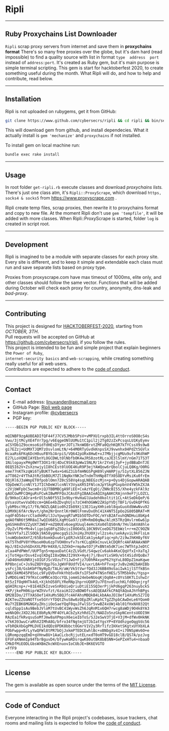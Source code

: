 # Ripli

---
## Ruby Proxychains List Downloader

`Ripli` scrap proxy servers from internet and save them in **proxychains format**
There's so many free proxies over the globe, but it's dam hard (read impossible) to find
a quality source with list in format `type  address  port` instead of `address:port`.
It's created as Ruby gem, but it's main purpose is simple terminal scripting.
This gem is start for hacktoberfest 2020, to create something useful during the month.
What Ripli will do, and how to help and contribute, read below.

---
## Installation

Ripli is not uploaded on rubygems, get it from GitHub:

```bash
git clone https://www.github.com/cybersecrs/ripli && cd ripli && bin/setup
```

This will download gem from github, and install dependecies. What it actually install is
`gem 'mechanize'` and `proxychains` if not installed.
  
To install gem on local machine run:

```bash
bundle exec rake install
```

---
## Usage

In root folder `get-ripli.rb` execute classes and download *proxychains lists.* There's just one class atm,
it's `Ripli::ProxyScrape`, which download `https, socks4 & socks5` from https://www.proxyscrape.com .

Ripli create temp files, scrap proxies, then rewrite it to proxychains format and copy to new file.
At the moment Ripli don't use `gem 'tempfile'`, it will be added with more classes.
When Ripli::ProxyScrape is started, folder `log` is created in script root.

---
## Development

Ripli is imagined to be a module with separate classes for each proxy site. Every site is different,
and to keep it simple and extendable each class must run and save separate lists based on proxy type.
  
Proxies from proxyscrape.com have max timeout of 1000ms, elite only, and other classes should follow the same vector.
Functions that will be added during October will check each proxy for country, anonymity, dns-leak and *bad-proxy*.

---
## Contributing

This project is designed for [HACKTOBERFEST-2020](https://hacktoberfest.digitalocean.com/), starting from *OCTOBER, 3TH*.  
Pull requests will be accepted on GitHub at https://github.com/cybersecrs/ripli, if you follow the rules.  
This project is intended to be fun and simple project that explain beginners the `Power of Ruby`,  
`internet-security basics` and `web-scrapping`, while creating something really useful for all web users.   
Contributors are expected to adhere to the [code of conduct](https://github.com/[USERNAMEcybersecrs/ripli/blob/master/CODE_OF_CONDUCT.md).  

---
## Contact

 - E-mail address:     linuxander@secmail.pro  
 - GitHub Page:        [Ripli web page](https://www.cybersecrs.github.io/ripli)  
 - Instagram profile:  [@cybersecrs](https://instagram.com/@cybersecrs)  
 - PGP key:             
```
-----BEGIN PGP PUBLIC KEY BLOCK-----

mQINBF9zgAUBEADIfQF44fJ7CV5JMbb5PsV+vMPXU1rxpb3IL4ttOrroS0O8cS4s
Vwu/3jtMcyXE4fVr7pg/v6EqgeONlUUMu1tC1pil2j2Tg02zZxPcsqsLU1KyEymv
aCSYDb1Z9ocmso6idfdHEsDYymrJOTi7knWOBrxtZMFa0QzhKQR7kTYCssX9s9w8
gi7EZzj+UdMXTJQM7zOsvlomLtN/+64M0RTyGvdkKnpsSXJ9vwnhx04PdZt5GVlx
HcaaRs6FKq6DcH0uuFBYbJArpiS/VQ642pURx8HwE+xJ7MbjjcgMUu9ufs9KdhWP
E27LLoVQNEIAYEbnYLOGCDWLtOlNbfbOK4wJRS8zotRLcaJE3lSlmY/nGm71TS3T
1NilopayxPHg0WYT3OX1r8j4DuC9Sk83pWw15NLM/1kr2Yx6j3yF+jydBBaDnTJE
0EQ5I62V+ZsXznwjy1I8hCEst0lUOE4KuR9P3ejYAWQow6rQbolCjuLQ8Kg/O0RG
eme77nKTkzqWi6TyBUKT7w4x+G4GZ3ibfmHNGSPgH89lyHARPjy/S1ytXL856ZJN
a7T862r4YThA3tRz5bBOLM7Zl1NqNxYNK3eTndmThHNp8TfX0SODYvMsiKu0frEm
OQjRl6J3aWmpET0fpoblOmn7Z0cS58Vq4sgLN8EGzcMjn+p+Oys4DjGopwARAQAB
tDpDeWJlcnNlY1JTIChDeWJlcnNlY3VyaXR5IFNlcmJpYSkgPGxpbnV4YW5kZXJA
c2VjbWFpbC5wcm8+iQJTBBMBCgA9FiEE+CxAzYEgOj/ZNNcBI55/Xhe4yzkFAl9z
gAUCGwMFCQHguRsFCwkIBwMFFQoJCAsEFgIBAAIeAQIXgAAKCRAjnn9eF7jLOZCL
D/9HkoCCAOra+6rOl5sN0f55I3x9byrHvHaGlUadeh0koltit1CL+AtSeDkQeP/6
pVsasUtwvVaD0zcm+QAEe4bZDvqhUjs7zCH4hOGWW2ZASpYVDjTBF1/GvDkQPfKG
lybM9scYKy17/f6/NOZLQAEio0h2Ib89Xj13EJ1ayXHhiebl8quGuoXdbWwNvu92
LDMXNj6fArcNyvt/ghm2NrQnntlKr0WOlFnmvDxOhC41X4NT5IpOo2G805BRAT+M
nqdF4O54orcCtadkHRzl3JuYpwyqR7aM1b5OTDvFOC/mYsB2AfxuhQNDHui8bKp4
qdAOfNR6t5MR8aI7wQIU685LXqMtGa97/zXM+RmD0qNw/AlzK5TRzQHvlrm6w61p
g4GSH4dhVZZyUXT2WEF+mZQ0UEv6oegXUuql4eHcSXo0dlQS0nN/7HslbAVA8hle
/OyZvlP6+Mn4vligo1qG8FqZSDzisI0OO45L10CN9VCoeDG75EbWzl+r+mZC9OZN
C9eVVfa7iZlSOQkj9A58ygHecgq5iSJniHyJhUOXjvl2zs4v/uekAyviL9kFlsLm
lnuWQobmXmYZ/65Bz6omkDuu6rLpERJvkSECak1yeApFiqc+ph/2i9wJhKH8yf6V
ekT5ThdPV8YYMaseH0u6zpTVOH0nvfv7srKCLqDKkCnuvLkCDQRfc4AFARAAxN0P
HpJ/8In2ohGDnXXLPBrH4X8/L3ZXkO+rmpAwtO7jPxBNtm5dK7iec7WThtpJeDtC
zCaa4PdPWmf/UUPTqn5+mpaoDatC4zZLVGdt/S4qwzCv6akk4KoCQqVfxI+XaTqJ
xjTotHgxrDsv4IvqlKDgII8xQNmJI29VX+Hy4j7j/BvoYixSH9/e5t4SidVQoBx7
/aD46Ho6UNRXjsOIGFJScVOzuTY1JwO+Fjz7U0hM4xyeP62YgYuL80DpZ1maKqwe
RP8bnjxC+Js9uZ8DYdgp7GsJgWVF8UdfVI4/uxrL0A+hFTvxgrJvBv2mN2bAHIBb
ysFcj38/GsbKbPfNyNyD/TALH/aW/Vk5tVwrfQd3JJ6BB49oSaiIwk1jlSTfkBSn
yN6C6kMO45P85oLc9FyQVDvFHkYhb5vOkfsIF5eP4TNSnfHES/5TM5bk0v/Ygsp+
IvMDOinWI79fKsCcmMNCe3QccYQLjommS24ebeNUoqKjOq0A+cOYsS8KTLIshwIr
Nt5zIfOqHHTk4dL+XjkhO58FLYReRNp1hprnUQ0P2u7FEnvdluchKLfd0Oqnjrgf
qGHIRcnp+/+81E48ZkIzveSnRbUieQriuDtiE15SQ3erPjjkPd6gqP263nuybckS
+KP/jkePH06iprWZhVvfzt/6zaiHJ22xBDWOfssAEQEAAYkCPAQYAQoAJhYhBPgs
QM2BIDo/2TTXASOef14XuMs5BQJfc4AFAhsMBQkB4LkbAAoJECOef14XuMs5Z7IQ
AIKTeuZZUaNOTfse5GYrYfDQtZhuS8w0zOEpZRluKphCTgZZhpbCAwDeLe6YQom0
Wu7YZEBK6MGNGXyZHsjiOoSaeYQqF0quJFwlSSr5vwBZ4xUWj4bl01fHxNX032Qt
cqldSpp1sAu9BebJVloM7tUvBC41WyvWsZh6JqRnM1x6QH7rwcg8aWDj9O4k8YA3
weNkQ0cJXD2J6LE8bRyN/MF4OYLACbZyXzhRd1Zt/NADZo5nzGkpNCentsUODI9H
RAzEa1fkRvqsuSoMfJmw8aXPmpsX6eieIbToS/SJ2eSwV3TjE+V3jM+dfWv0HkNK
v7kK393wuCraRhX2IMhA8G/bfro34fNgtmjU7JbIatYgsYP+8YUdhzgeOqgVdc56
vFbRQkXbGgPMLDVE1kdQDz8PDK8bbctOGmrV1V2y3RrTifzIHXetSKgtxUYXbXLA
PObFwpp+RrLyYwQFWl8tPR7bOjJxkmPTEDCEwhlBc+xBNbgXv4I+i70NSpWv6O+e
LQRompzqqEmD+qVHnw8U+1AaCLcbcRjjutELnxdT0oHT9vGD18clB/QS7A/pzJvg
EFUFaXNmmIp94TbrBguvD4/bTywHaRDsrqwK80utBK8bBSNN+GePZxHTu4+nbaaO
CMkDfMiEODLGbsWXBmZkcWXEnuovIoCUbJE+8K6EVGTO
=FfF9
-----END PGP PUBLIC KEY BLOCK-----
``` 

---
## License

The gem is available as open source under the terms of the [MIT License](https://opensource.org/licenses/MIT).

---
## Code of Conduct

Everyone interacting in the Ripli project's codebases, issue trackers, chat rooms and mailing lists is expected to follow the [code of conduct](https://github.com/cybersecrs/ripli/blob/master/CODE_OF_CONDUCT.md).
